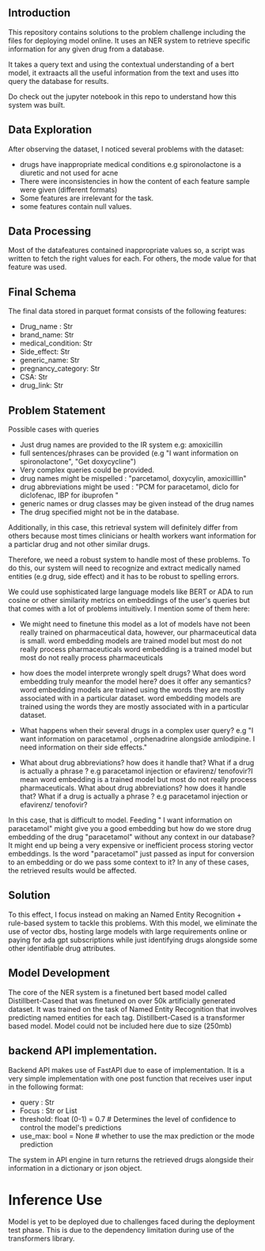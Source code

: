 ## Introduction
This repository contains solutions to the problem challenge including the files for deploying model online.
It uses an NER system to retrieve specific information for any given drug from a database.

It takes a query text and using the contextual understanding of a bert model, it extraacts all the useful information from the text and uses itto 
query the database for results.

Do check out the jupyter notebook in this repo to understand how this system was built.

## Data Exploration
After observing the dataset, I noticed several problems with the dataset:
- drugs have inappropriate medical conditions e.g spironolactone is a diuretic and not used for acne
- There were inconsistencies in how the content of each feature sample were given (different formats)
- Some features are irrelevant for the task.
- some features contain null values.

## Data Processing
Most of the datafeatures contained  inappropriate values so, a script was written to fetch the right values for each.
For others, the mode value for that feature was used.


## Final Schema
The final data stored in parquet format consists of the following features:
- Drug_name : Str
- brand_name: Str
- medical_condition: Str
- Side_effect: Str
- generic_name: Str
- pregnancy_category: Str
- CSA: Str
- drug_link: Str


## Problem Statement
Possible cases with queries
- Just drug names are provided to the IR system e.g: amoxicillin
- full sentences/phrases can be provided (e.g "I want information on spironolactone", "Get doxycycline")
- Very complex queries could be provided.
- drug names might be mispelled : "parcetamol, doxycylin, amoxicilllin"
- drug abbreviations might be used : "PCM for paracetamol, diclo for diclofenac, IBP for ibuprofen "
- generic names or drug classes may be given instead of the drug names
- The drug specified might not be in the database.

Additionally, in this case, this retrieval system will definitely differ from others because most times clinicians or health workers want information for a particlar drug and not other similar drugs.

Therefore, we need a robust system to handle most of these problems. To do this, our system will need to recognize and extract medically named entities (e.g drug, side effect) and it has to be robust to spelling errors. 

We could use sophisticated large language models like BERT or ADA to run cosine or other similarity metrics on embeddings of the user's queries but that comes with a lot of problems intuitively. I mention some of them here:

- We might need to finetune this model as a lot of models have not been really trained on pharmaceutical data, however, our pharmaceutical data is small.  word embedding models are trained model but most do not really process pharmaceuticals word embedding is a trained model but most do not really process pharmaceuticals

- how does the model interprete wrongly spelt drugs? What does word embedding truly meanfor the model here? does it offer any semantics? word embedding models are trained using the words they are mostly associated with in a particular dataset. word embedding models are trained using the words they are mostly associated with in a particular dataset.

- What happens when their several drugs in a complex user query? e.g "I want information on paracetamol , orphenadrine alongside amlodipine. I need information on their side effects."

- What about drug abbreviations? how does it handle that? What if a drug is actually a phrase ? e.g paracetamol injection or efavirenz/ tenofovir?I mean word embedding is a trained model but most do not really process pharmaceuticals. What about drug abbreviations? how does it handle that? What if a drug is actually a phrase ? e.g paracetamol injection or efavirenz/ tenofovir?

In this case, that is difficult to model. Feeding " I want information on paracetamol" might give you a good embedding but how do we store drug embedding of the drug "paracetamol" without any context in our database? It might end up being a very expensive or inefficient process storing vector embeddings.
Is the word "paracetamol" just passed as input for conversion to an embedding or do we pass some context to it? In any of these cases, the retrieved results would be affected.


## Solution
To this effect, I focus instead on making an Named Entity Recognition + rule-based system to tackle this problems. With this model, we eliminate the use of vector dbs, hosting large models with large requirements online or paying for ada gpt subscriptions while just identifying drugs alongside some other identifiable drug attributes.

## Model Development
The core of the NER system is a finetuned bert based model called Distillbert-Cased that was finetuned on over 50k artificially generated dataset. It was trained on the task 
of Named Entity Recognition that involves predicting named entities for each tag.
Distillbert-Cased is a transformer based model.
Model could not be included here due to size (250mb)

## backend API implementation. 
Backend API makes use of FastAPI due to ease of implementation. It is a very simple implementation with one post function that receives user input in the following format:
- query : Str
- Focus : Str or List
- threshold: float (0-1) = 0.7 # Determines the level of confidence to control the model's predictions
- use_max: bool = None # whether to use the max prediction or the mode prediction

The system in API engine in turn returns the retrieved drugs alongside their information in a dictionary or json object.



# Inference Use
Model is yet to be deployed due to challenges faced during the deployment test phase. This is due to the dependency limitation during use of the transformers library.

